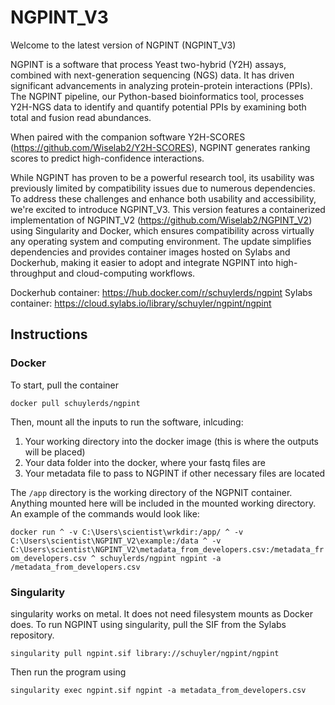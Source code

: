 # NGPINT_V3

Welcome to the latest version of NGPINT (NGPINT_V3)

NGPINT is a software that process Yeast two-hybrid (Y2H) assays, combined with next-generation sequencing (NGS) data. It has driven significant advancements in analyzing protein-protein interactions (PPIs). The NGPINT pipeline, our Python-based bioinformatics tool, processes Y2H-NGS data to identify and quantify potential PPIs by examining both total and fusion read abundances. 

When paired with the companion software Y2H-SCORES (https://github.com/Wiselab2/Y2H-SCORES), NGPINT generates ranking scores to predict high-confidence interactions.

While NGPINT has proven to be a powerful research tool, its usability was previously limited by compatibility issues due to numerous dependencies. To address these challenges and enhance both usability and accessibility, we're excited to introduce NGPINT_V3. This version features a containerized implementation of NGPINT_V2 (https://github.com/Wiselab2/NGPINT_V2) using Singularity and Docker, which ensures compatibility across virtually any operating system and computing environment. The update simplifies dependencies and provides container images hosted on Sylabs and Dockerhub, making it easier to adopt and integrate NGPINT into high-throughput and cloud-computing workflows. 

Dockerhub container: https://hub.docker.com/r/schuylerds/ngpint
Sylabs container: https://cloud.sylabs.io/library/schuyler/ngpint/ngpint

## Instructions

### Docker

To start, pull the container

`docker pull schuylerds/ngpint`

Then, mount all the inputs to run the software, inlcuding:
1) Your working directory into the docker image (this is where the outputs will be placed)
2) Your data folder into the docker, where your fastq files are
3) Your metadata file to pass to NGPINT
if other necessary files are located 

The `/app` directory is the working directory of the NGPNIT container. Anything mounted here will be included in the mounted working directory. An example of the commands would look like:

`docker run ^
    -v C:\Users\scientist\wrkdir:/app/ ^
    -v C:\Users\scientist\NGPINT_V2\example:/data ^
    -v C:\Users\scientist\NGPINT_V2\metadata_from_developers.csv:/metadata_from_developers.csv ^
    schuylerds/ngpint ngpint -a /metadata_from_developers.csv`


### Singularity

singularity works on metal. It does not need filesystem mounts as Docker does. To run NGPINT using singularity, pull the SIF from the Sylabs repository.

`singularity pull ngpint.sif library://schuyler/ngpint/ngpint`

Then run the program using

`singularity exec ngpint.sif ngpint -a metadata_from_developers.csv`
